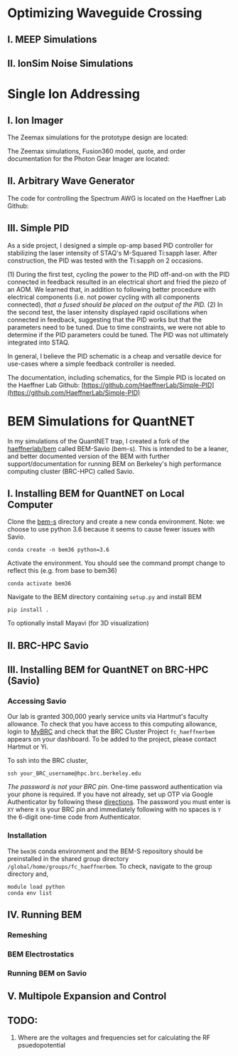 # Optimizing Waveguide Crossing

## I. MEEP Simulations
## II. IonSim Noise Simulations

# Single Ion Addressing

## I. Ion Imager

The Zeemax simulations for the prototype design are located: 

The Zeemax simulations, Fusion360 model, quote, and order documentation for the Photon Gear Imager are located:

## II. Arbitrary Wave Generator

The code for controlling the Spectrum AWG is located on the Haeffner Lab Github:

## III. Simple PID
As a side project, I designed a simple op-amp based PID controller for stabilizing the laser intensity of STAQ's M-Squared Ti:sapph laser. After construction, the PID was tested with the Ti:sapph on 2 occasions. 

(1) During the first test, cycling the power to the PID off-and-on with the PID connected in feedback resulted in an electrical short and fried the piezo of an AOM. We learned that, in addition to following better procedure with electrical components (i.e. not power cycling with all components connected), *that a fused should be placed on the output of the PID.* (2) In the second test, the laser intensity displayed rapid oscillations when connected in feedback, suggesting that the PID works but that the parameters need to be tuned. Due to time constraints, we were not able to determine if the PID parameters could be tuned. The PID was not ultimately integrated into STAQ. 

In general, I believe the PID schematic is a cheap and versatile device for use-cases where a simple feedback controller is needed.

The documentation, including schematics, for the Simple PID is located on the Haeffner Lab Github: [https://github.com/HaeffnerLab/Simple-PID](https://github.com/HaeffnerLab/Simple-PID)

# BEM Simulations for QuantNET

In my simulations of the QuantNET trap, I created a fork of the [haeffnerlab/bem](https://github.com/haeffnerlab/bem) called BEM-Savio (bem-s). This is intended to be a leaner, and better documented version of the BEM with further support/documentation for running BEM on Berkeley's high performance computing cluster (BRC-HPC) called Savio.

## I. Installing BEM for QuantNET on Local Computer

Clone the [bem-s](https://github.com/yzhuj/bem-s) directory and create a new conda environment. Note: we choose to use python 3.6 because it seems to cause fewer issues with Savio. 

```conda create -n bem36 python=3.6  ```

Activate the environment. You should see the command prompt change to reflect this (e.g. from base to bem36)

```conda activate bem36```

Navigate to the BEM directory containing ```setup.py``` and install BEM


```pip install .```

To optionally install Mayavi (for 3D visualization)

## II. BRC-HPC Savio

## III. Installing BEM for QuantNET on BRC-HPC (Savio)

### Accessing Savio
Our lab is granted 300,000 yearly service units via Hartmut's faculty allowance. To check that you have access to this computing allowance, login to [MyBRC](https://mybrc.brc.berkeley.edu/user/login) and check that the BRC Cluster Project ```fc_haeffnerbem``` appears on your dashboard. To be added to the project, please contact Hartmut or Yi.

To ssh into the BRC cluster, 

```ssh your_BRC_username@hpc.brc.berkeley.edu```

*The password is not your BRC pin*. One-time password authentication via your phone is required. If you have not already, set up OTP via Google Authenticator by following these [directions](https://docs-research-it.berkeley.edu/services/high-performance-computing/user-guide/setting-otp/). The password you must enter is ```XY``` where ```X``` is your BRC pin and immediately following with no spaces is ```Y``` the 6-digit one-time code from Authenticator. 

### Installation

The ```bem36``` conda environment and the BEM-S repository should be preinstalled in the shared group directory ```/global/home/groups/fc_haeffnerbem```. To check, navigate to the group directory and,

```
module load python
conda env list
```

## IV. Running BEM

### Remeshing

### BEM Electrostatics

### Running BEM on Savio

## V. Multipole Expansion and Control 

## TODO:

1. Where are the voltages and frequencies set for calculating the RF psuedopotential



